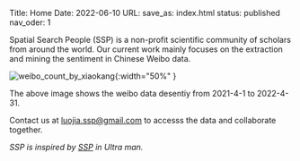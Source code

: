 Title: Home
Date: 2022-06-10
URL:
save_as: index.html
status: published
nav_oder: 1



Spatial Search People (SSP) is a non-profit scientific community of scholars from around the world. Our current work mainly focuses on the extraction and mining the sentiment in Chinese Weibo data.


![weibo_count_by_xiaokang]({static}/images/weibo_count_1year.png){:width="50%" }

The above image shows the weibo data desentiy from 2021-4-1 to 2022-4-31.

Contact us at luojia.ssp@gmail.com to accesss the data and collaborate together.

*SSP is inspired by [SSP](https://ultra.fandom.com/wiki/SSP_(Something_Search_People)) in Ultra man.*